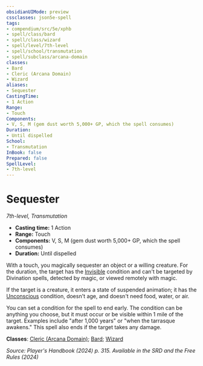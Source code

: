 ```yaml
---
obsidianUIMode: preview
cssclasses: json5e-spell
tags:
- compendium/src/5e/xphb
- spell/class/bard
- spell/class/wizard
- spell/level/7th-level
- spell/school/transmutation
- spell/subclass/arcana-domain
classes:
- Bard
- Cleric (Arcana Domain)
- Wizard
aliases:
- Sequester
CastingTime: 
- 1 Action
Range:
- Touch
Components:
- V, S, M (gem dust worth 5,000+ GP, which the spell consumes)
Duration:
- Until dispelled
School:
- Transmutation
InBook: false
Prepared: false
SpellLevel:
- 7th-level
---
```

# Sequester
*7th-level, Transmutation*  


- **Casting time:** 1 Action
- **Range:** Touch
- **Components:** V, S, M (gem dust worth 5,000+ GP, which the spell consumes)
- **Duration:** Until dispelled

With a touch, you magically sequester an object or a willing creature. For the duration, the target has the [Invisible](conditions.md#Invisible) condition and can't be targeted by Divination spells, detected by magic, or viewed remotely with magic.

If the target is a creature, it enters a state of suspended animation; it has the [Unconscious](conditions.md#Unconscious) condition, doesn't age, and doesn't need food, water, or air.

You can set a condition for the spell to end early. The condition can be anything you choose, but it must occur or be visible within 1 mile of the target. Examples include "after 1,000 years" or "when the tarrasque awakens." This spell also ends if the target takes any damage.

**Classes**: [Cleric (Arcana Domain)](/3-Mechanics/CLI/lists/list-spells-classes-arcana-domain-scag.md "subclass=SCAG;class=XPHB"); [Bard](/3-Mechanics/CLI/lists/list-spells-classes-bard.md); [Wizard](/3-Mechanics/CLI/lists/list-spells-classes-wizard.md)

*Source: Player's Handbook (2024) p. 315. Available in the <span title='Systems Reference Document (5.2)'>SRD</span> and the Free Rules (2024)*